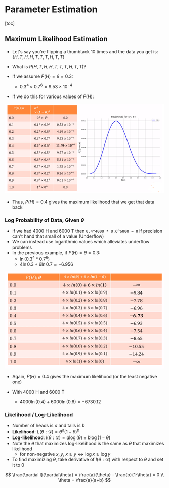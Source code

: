 # Parameter Estimation

[toc]

## Maximum Likelihood Estimation

- Let's say you're flipping a thumbtack 10 times and the data you get is:
  $\{H, T, H, H, T, T, T, H, T, T\}$
- What is $P(H, T, H, H, T, T, T, H, T, T)$?
- If we assume $P(H) = \theta = 0.3$:
  - $0.3^4 \times 0.7^6 = 9.53 \times 10^{-4}$

- If we do this for various values of $P(H)$:

![image-20230216162203390](images\image-20230216162203390.png)

- Thus, $P(H)=0.4$ gives the maximum likelihood that we get that data back

### Log Probability of Data, Given $\theta$

- If we had $4000$ H and $6000$ T then `0.4^4000 * 0.6^6000 = 0` if precision can't hand that small of a value (Underflow)
- We can instead use logarithmic values which alleviates underflow problems
- In the previous example, if $P(H) = \theta = 0.3$:
  - $\ln(0.3^4 * 0.7^6)$
  - $4\ln0.3 + 6\ln0.7 \approx -6.956$

![image-20230216163032551](images\image-20230216163032551.png)

- Again, $P(H)=0.4$ gives the maximum likelihood (or the least negative one)

- With $4000$ H and $6000$ T
  - $4000\ln(0.4)+6000\ln(0.6)=-6730.12$

### Likelihood / Log-Likelihood

- Number of heads is $a$ and tails is $b$
- **Likelihood**: $L(\theta:\mathcal{D})=\theta^a(1-\theta)^b$
- **Log-likelihood**: $l(\theta:\mathcal D)=a \log(\theta)+b\log(1-\theta)$
- Note the $\theta$ that maximizes log-likelihood is the same as $\theta$ that maximizes likelihood
  - for non-negative $x,y$, $x \ge y \leftrightarrow \log x \ge \log y$
- To find maximizing $\theta$, take derivative of $l(\theta:\mathcal D)$ with respect to $\theta$ and set it to $0$

$$
\frac{\partial l}{\partial\theta} = \frac{a}{\theta} - \frac{b}{1-\theta} = 0 \\
\theta = \frac{a}{a+b}
$$

